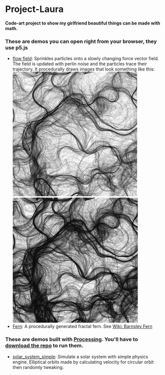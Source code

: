 # Project-Laura
**Code-art project to show my girlfriend beautiful things can be made with math.**

### These are demos you can open right from your browser, they use p5.js
- [flow field](flow_field): Sprinkles particles onto a slowly changing force vector field. The field is updated with perlin noise and the particles trace their trajectory. It procedurally draws images that look something like this:
![A flow field after about half a minute](/flow_field/screenshot.png "Flow Field")
![A flow field after a few minutes](/flow_field/screenshot2.png "Flow Field")
- [Fern](fern): A procedurally generated fractal fern. See [Wiki: Barnsley Fern](https://en.wikipedia.org/wiki/Barnsley_fern)

### These are demos built with [Processing](https://processing.org/). You'll have to [download the repo](https://github.com/michaelruppe/Project-Laura) to run them.
- [solar_system_simple](solar_system_simple/): Simulate a solar system with simple physics engine. Elliptical orbits made by calculating velocity for circular orbit then randomly tweaking.
